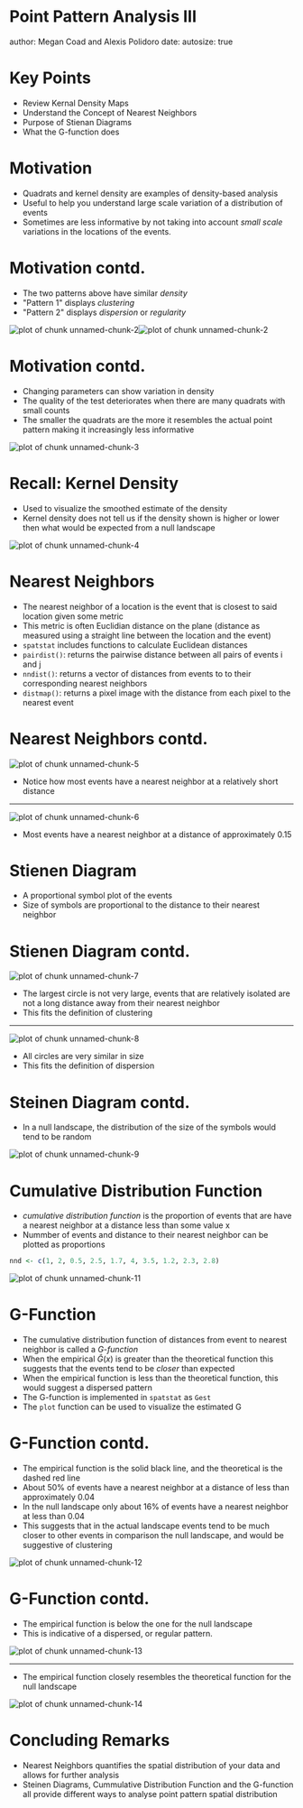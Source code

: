 Point Pattern Analysis III
========================================================
author: Megan Coad and Alexis Polidoro
date: 
autosize: true

Key Points
========================================================

- Review Kernal Density Maps 
- Understand the Concept of Nearest Neighbors 
- Purpose of Stienan Diagrams
- What the G-function does



Motivation
========================================================



- Quadrats and kernel density are examples of density-based analysis
- Useful to help you understand large scale variation of a distribution of events
- Sometimes are less informative by not taking into account _small scale_ variations in the locations of the events.


Motivation contd. 
========================================================

- The two patterns above have similar _density_
- "Pattern 1" displays _clustering_
- "Pattern 2" displays _dispersion_ or _regularity_

![plot of chunk unnamed-chunk-2](12-Point-Pattern-Analysis-III-Slides-figure/unnamed-chunk-2-1.png)![plot of chunk unnamed-chunk-2](12-Point-Pattern-Analysis-III-Slides-figure/unnamed-chunk-2-2.png)


Motivation contd. 
========================================================
- Changing parameters can show variation in density 
- The quality of the test deteriorates when there are many quadrats with small counts
- The smaller the quadrats are the more it resembles the actual point pattern making it increasingly less informative 

![plot of chunk unnamed-chunk-3](12-Point-Pattern-Analysis-III-Slides-figure/unnamed-chunk-3-1.png)

Recall: Kernel Density
========================================================
-  Used to visualize the smoothed estimate of the density
- Kernel density does not tell us if the density shown is higher or lower then what would be expected from a null landscape 

![plot of chunk unnamed-chunk-4](12-Point-Pattern-Analysis-III-Slides-figure/unnamed-chunk-4-1.png)

Nearest Neighbors
========================================================

- The nearest neighbor of a location is the event that is closest to said location given some metric
- This metric is often Euclidian distance on the plane (distance as measured using a straight line between the location and the event)
-  `spatstat` includes functions to calculate Euclidean distances
- `pairdist()`: returns the pairwise distance between all pairs of events i and j
- `nndist()`: returns a vector of distances from events to to their corresponding nearest neighbors
- `distmap()`: returns a pixel image with the distance from each pixel to the nearest event

Nearest Neighbors contd. 
========================================================

![plot of chunk unnamed-chunk-5](12-Point-Pattern-Analysis-III-Slides-figure/unnamed-chunk-5-1.png)
- Notice how most events have a nearest neighbor at a relatively short distance

***

![plot of chunk unnamed-chunk-6](12-Point-Pattern-Analysis-III-Slides-figure/unnamed-chunk-6-1.png)
- Most events have a nearest neighbor at a distance of approximately 0.15

Stienen Diagram
========================================================
-  A proportional symbol plot of the events 
- Size of symbols are proportional to the distance to their nearest neighbor


Stienen Diagram contd. 
=============================================================
![plot of chunk unnamed-chunk-7](12-Point-Pattern-Analysis-III-Slides-figure/unnamed-chunk-7-1.png)
- The largest circle is not very large, events that are relatively isolated are not a long distance away from their nearest neighbor
- This fits the definition of clustering

***

![plot of chunk unnamed-chunk-8](12-Point-Pattern-Analysis-III-Slides-figure/unnamed-chunk-8-1.png)
- All circles are very similar in size
- This fits the definition of dispersion

Steinen Diagram contd. 
==========================================================

- In a null landscape, the distribution of the size of the symbols would tend to be random

![plot of chunk unnamed-chunk-9](12-Point-Pattern-Analysis-III-Slides-figure/unnamed-chunk-9-1.png)


Cumulative Distribution Function
========================================================

-  _cumulative distribution function_  is the proportion of events that are have a nearest neighbor at a distance less than some value x
- Nummber of events and distance to their nearest neighbor can be plotted as proportions

```r
nnd <- c(1, 2, 0.5, 2.5, 1.7, 4, 3.5, 1.2, 2.3, 2.8)
```

![plot of chunk unnamed-chunk-11](12-Point-Pattern-Analysis-III-Slides-figure/unnamed-chunk-11-1.png)

G-Function
========================================================

- The cumulative distribution function of distances from event to nearest neighbor is called a _G-function_
- When the empirical $\hat{G}(x)$ is greater than the theoretical function this suggests that the events tend to be _closer_ than expected
- When the empirical function is less than the theoretical function, this would suggest a dispersed pattern
- The G-function is implemented in `spatstat` as `Gest`
- The `plot` function can be used to visualize the estimated G


G-Function contd. 
========================================================

- The empirical function is the solid black line, and the theoretical is the dashed red line
- About 50% of events have a nearest neighbor at a distance of less than approximately 0.04
- In the null landscape only about 16% of events have a nearest neighbor at less than 0.04
- This suggests that in the actual landscape events tend to be much closer to other events in comparison the null landscape, and would be suggestive of clustering

![plot of chunk unnamed-chunk-12](12-Point-Pattern-Analysis-III-Slides-figure/unnamed-chunk-12-1.png)

G-Function contd. 
========================================================

- The empirical function is below the one for the null landscape
- This is indicative of a dispersed, or regular pattern.

![plot of chunk unnamed-chunk-13](12-Point-Pattern-Analysis-III-Slides-figure/unnamed-chunk-13-1.png)

***
- The empirical function closely resembles the theoretical function for the null landscape

![plot of chunk unnamed-chunk-14](12-Point-Pattern-Analysis-III-Slides-figure/unnamed-chunk-14-1.png)

Concluding Remarks
==================================================================
- Nearest Neighbors quantifies the spatial distribution of your data and allows for further analysis 
- Steinen Diagrams, Cummulative Distribution Function and the G-function all provide different ways to analyse point pattern spatial distribution 




